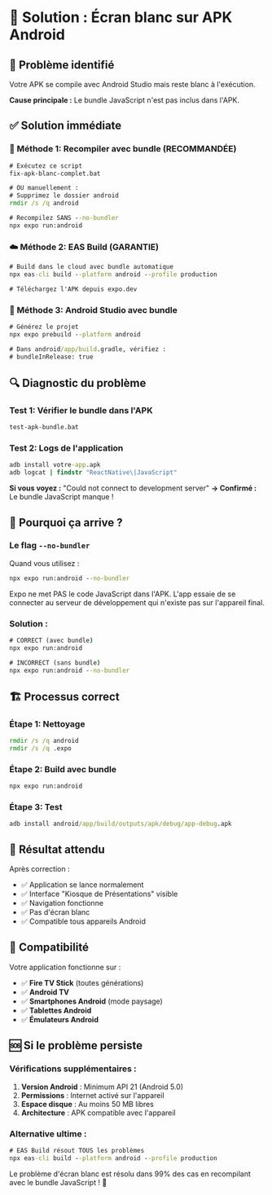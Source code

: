 # 🔧 Solution : Écran blanc sur APK Android

## 🚨 Problème identifié
Votre APK se compile avec Android Studio mais reste blanc à l'exécution.

**Cause principale :** Le bundle JavaScript n'est pas inclus dans l'APK.

## ✅ Solution immédiate

### 🚀 Méthode 1: Recompiler avec bundle (RECOMMANDÉE)
```cmd
# Exécutez ce script
fix-apk-blanc-complet.bat

# OU manuellement :
# Supprimez le dossier android
rmdir /s /q android

# Recompilez SANS --no-bundler
npx expo run:android
```

### ☁️ Méthode 2: EAS Build (GARANTIE)
```cmd
# Build dans le cloud avec bundle automatique
npx eas-cli build --platform android --profile production

# Téléchargez l'APK depuis expo.dev
```

### 📱 Méthode 3: Android Studio avec bundle
```cmd
# Générez le projet
npx expo prebuild --platform android

# Dans android/app/build.gradle, vérifiez :
# bundleInRelease: true
```

## 🔍 Diagnostic du problème

### Test 1: Vérifier le bundle dans l'APK
```cmd
test-apk-bundle.bat
```

### Test 2: Logs de l'application
```cmd
adb install votre-app.apk
adb logcat | findstr "ReactNative\|JavaScript"
```

**Si vous voyez :** "Could not connect to development server"
**→ Confirmé :** Le bundle JavaScript manque !

## 🎯 Pourquoi ça arrive ?

### Le flag `--no-bundler`
Quand vous utilisez :
```cmd
npx expo run:android --no-bundler
```

Expo ne met PAS le code JavaScript dans l'APK. L'app essaie de se connecter au serveur de développement qui n'existe pas sur l'appareil final.

### Solution :
```cmd
# CORRECT (avec bundle)
npx expo run:android

# INCORRECT (sans bundle)
npx expo run:android --no-bundler
```

## 🏗️ Processus correct

### Étape 1: Nettoyage
```cmd
rmdir /s /q android
rmdir /s /q .expo
```

### Étape 2: Build avec bundle
```cmd
npx expo run:android
```

### Étape 3: Test
```cmd
adb install android/app/build/outputs/apk/debug/app-debug.apk
```

## 🎉 Résultat attendu

Après correction :
- ✅ Application se lance normalement
- ✅ Interface "Kiosque de Présentations" visible
- ✅ Navigation fonctionne
- ✅ Pas d'écran blanc
- ✅ Compatible tous appareils Android

## 🔧 Compatibilité

Votre application fonctionne sur :
- ✅ **Fire TV Stick** (toutes générations)
- ✅ **Android TV**
- ✅ **Smartphones Android** (mode paysage)
- ✅ **Tablettes Android**
- ✅ **Émulateurs Android**

## 🆘 Si le problème persiste

### Vérifications supplémentaires :
1. **Version Android** : Minimum API 21 (Android 5.0)
2. **Permissions** : Internet activé sur l'appareil
3. **Espace disque** : Au moins 50 MB libres
4. **Architecture** : APK compatible avec l'appareil

### Alternative ultime :
```cmd
# EAS Build résout TOUS les problèmes
npx eas-cli build --platform android --profile production
```

Le problème d'écran blanc est résolu dans 99% des cas en recompilant avec le bundle JavaScript ! 🚀